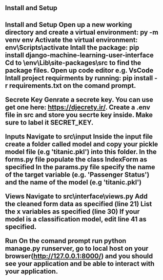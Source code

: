
<h2>Install and Setup<h2>
Install and Setup
Open up a new working directory and create a virtual environment: py -m venv env
Activate the virtual environment: env\Scripts\activate
Intall the package: pip install django-machine-learning-user-interface
Cd to \env\Lib\site-packages\src to find the package files.
Open up code editor e.g. VsCode
Intall project requirments by running: pip install -r requirements.txt on the comand prompt.

Secrete Key
Genrate a secrete key. You can use get one here: https://djecrety.ir/. 
Create a .env file in src and store you secrte key inside. 
Make sure to label it SECRET_KEY.

Inputs
Navigate to src\input
Inside the input file create a folder called model and copy your pickle model file (e.g 'titanic.pkl') into this folder.
In the forms.py file populate the class IndexForm as specified
In the params.py file specify the name of the target variable (e.g. 'Passenger Status') and the name of the model (e.g 'titanic.pkl')


Views
Navigate to src\interface\views.py
Add the cleaned form data as specified (line 21)
List the x variables as specified (line 30)
If your model is a classification model, edit line 41 as specified.


Run 
On the comand prompt run python manage.py runserver, go to local host on your browser(http://127.0.0.1:8000/) and you should see your application and be able to interact with your application. 




